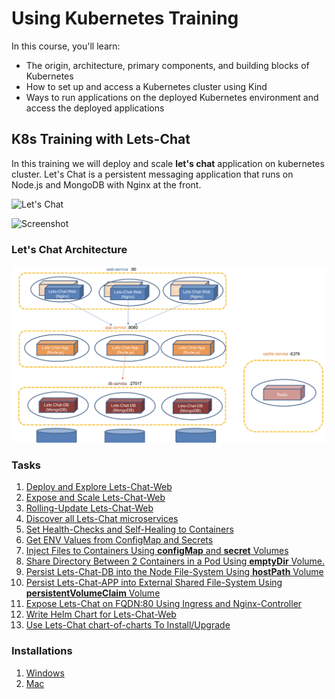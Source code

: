 # Using Kubernetes Training
In this course, you'll learn: 
- The origin, architecture, primary components, and building blocks of Kubernetes
- How to set up and access a Kubernetes cluster using Kind
- Ways to run applications on the deployed Kubernetes environment and access the deployed applications


## K8s Training with Lets-Chat
In this training we will deploy and scale **let's chat** application on kubernetes cluster. Let's Chat is a persistent messaging application that runs on Node.js and MongoDB with Nginx at the front.

![Let's Chat](http://i.imgur.com/0a3l5VF.png)

![Screenshot](http://i.imgur.com/C4uMD67.png)

### Let's Chat Architecture
![image](/assets/lets-chat-architecture.png)


### Tasks
1.  [Deploy and Explore Lets-Chat-Web](day-1/task-1/README.md)
2.  [Expose and Scale Lets-Chat-Web](day-1/task-2/README.md)
3.  [Rolling-Update Lets-Chat-Web](day-2/task-3/README.md)
4.  [Discover all Lets-Chat microservices](day-2/task-4/README.md)
5.  [Set Health-Checks and Self-Healing to Containers](day-3/task-5/README.md)
6.  [Get ENV Values from ConfigMap and Secrets](day-3/task-6/README.md)
7.  [Inject Files to Containers Using **configMap** and **secret** Volumes](day-4/task-7/README.md)
8.  [Share Directory Between 2 Containers in a Pod Using **emptyDir** Volume.](day-4/task-8/README.md)
9.  [Persist Lets-Chat-DB into the Node File-System Using **hostPath** Volume](day-5/task-9/README.md)
10. [Persist Lets-Chat-APP into External Shared File-System Using **persistentVolumeClaim** Volume](day-5/task-9-advanced/README.md)
11. [Expose Lets-Chat on FQDN:80 Using Ingress and Nginx-Controller](day-6/task-12/README.md)
12. [Write Helm Chart for Lets-Chat-Web](day-6/task-12/README.md)
13. [Use Lets-Chat chart-of-charts To Install/Upgrade](day-6/task-13/README.md)


### Installations
1. [Windows](installations/windows.md)
2. [Mac](installations/mac.md)

